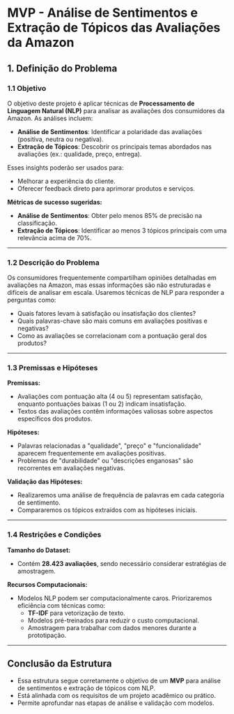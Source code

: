 # MVP - Análise de Sentimentos e Extração de Tópicos das Avaliações da Amazon

## 1. Definição do Problema

### 1.1 Objetivo
O objetivo deste projeto é aplicar técnicas de **Processamento de Linguagem Natural (NLP)** para analisar as avaliações dos consumidores da Amazon. As análises incluem:

- **Análise de Sentimentos**: Identificar a polaridade das avaliações (positiva, neutra ou negativa).
- **Extração de Tópicos**: Descobrir os principais temas abordados nas avaliações (ex.: qualidade, preço, entrega).

Esses insights poderão ser usados para:

- Melhorar a experiência do cliente.
- Oferecer feedback direto para aprimorar produtos e serviços.

**Métricas de sucesso sugeridas:**
- **Análise de Sentimentos**: Obter pelo menos 85% de precisão na classificação.
- **Extração de Tópicos**: Identificar ao menos 3 tópicos principais com uma relevância acima de 70%.

---

### 1.2 Descrição do Problema
Os consumidores frequentemente compartilham opiniões detalhadas em avaliações na Amazon, mas essas informações são não estruturadas e difíceis de analisar em escala. Usaremos técnicas de NLP para responder a perguntas como:

- Quais fatores levam à satisfação ou insatisfação dos clientes?
- Quais palavras-chave são mais comuns em avaliações positivas e negativas?
- Como as avaliações se correlacionam com a pontuação geral dos produtos?

---

### 1.3 Premissas e Hipóteses

**Premissas:**
- Avaliações com pontuação alta (4 ou 5) representam satisfação, enquanto pontuações baixas (1 ou 2) indicam insatisfação.
- Textos das avaliações contêm informações valiosas sobre aspectos específicos dos produtos.

**Hipóteses:**
- Palavras relacionadas a "qualidade", "preço" e "funcionalidade" aparecem frequentemente em avaliações positivas.
- Problemas de "durabilidade" ou "descrições enganosas" são recorrentes em avaliações negativas.

**Validação das Hipóteses:**
- Realizaremos uma análise de frequência de palavras em cada categoria de sentimento.
- Compararemos os tópicos extraídos com as hipóteses iniciais.

---

### 1.4 Restrições e Condições

**Tamanho do Dataset:**
- Contém **28.423 avaliações**, sendo necessário considerar estratégias de amostragem.

**Recursos Computacionais:**
- Modelos NLP podem ser computacionalmente caros. Priorizaremos eficiência com técnicas como:
  - **TF-IDF** para vetorização de texto.
  - Modelos pré-treinados para reduzir o custo computacional.
  - Amostragem para trabalhar com dados menores durante a prototipação.

---

## Conclusão da Estrutura

- Essa estrutura segue corretamente o objetivo de um **MVP** para análise de sentimentos e extração de tópicos com NLP.
- Está alinhada com os requisitos de um projeto acadêmico ou prático.
- Permite aprofundar nas etapas de análise e validação com modelos.
